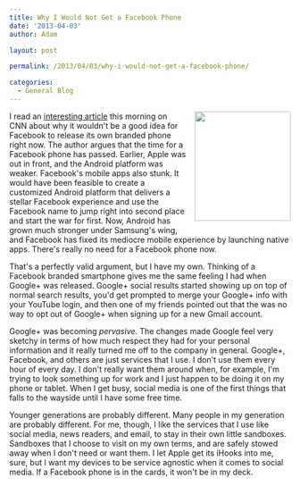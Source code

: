 ```yaml
---
title: Why I Would Not Get a Facebook Phone
date: '2013-04-03'
author: Adam

layout: post

permalink: /2013/04/03/why-i-would-not-get-a-facebook-phone/

categories:
  - General Blog
---
```

<a href="http://45.55.182.154/wp-content/uploads/2013/04/wpid-Photo-Apr-4-2013-540-AM.jpg" target="_blank" style="clear: right; float: right; margin-bottom: 1em; margin-left: 1em;"><img src="http://45.55.182.154/wp-content/uploads/2013/04/wpid-Photo-Apr-4-2013-540-AM.jpg" id="blogsy-1365068904375.9639" class="alignright" width="172" height="196" alt="" /></a>

I read an [interesting
article](http://www.cnn.com/2013/03/29/tech/mobile/facebook-phone-mashable) this
morning on CNN about why it wouldn't be a good idea for Facebook to release its
own branded phone right now. The author argues that the time for a Facebook
phone has passed. Earlier, Apple was out in front, and the Android platform was
weaker. Facebook's mobile apps also stunk. It would have been feasible to create
a customized Android platform that delivers a stellar Facebook experience and
use the Facebook name to jump right into second place and start the war for
first. Now, Android has grown much stronger under Samsung's wing, and Facebook
has fixed its mediocre mobile experience by launching native apps. There's
really no need for a Facebook phone now.

That's a perfectly valid argument, but I have my own. Thinking of a Facebook
branded smartphone gives me the same feeling I had when Google+ was released.
Google+ social results started showing up on top of normal search results, you'd
get prompted to merge your Google+ info with your YouTube login, and then one of
my friends pointed out that the was no way to opt out of Google+ when signing up
for a new Gmail account.

Google+ was becoming _pervasive_. The changes made Google feel very sketchy in
terms of how much respect they had for your personal information and it really
turned me off to the company in general. Google+, Facebook, and others are just
services that I use. I don't use them every hour of every day. I don't really
want them around when, for example, I'm trying to look something up for work and
I just happen to be doing it on my phone or tablet. When I get busy, social
media is one of the first things that falls to the wayside until I have some
free time.

Younger generations are probably different. Many people in my generation are
probably different. For me, though, I like the services that I use like social
media, news readers, and email, to stay in their own little sandboxes. Sandboxes
that I choose to visit on my own terms, and are safely stowed away when I don't
need or want them. I let Apple get its iHooks into me, sure, but I want my
devices to be service agnostic when it comes to social media. If a Facebook
phone is in the cards, it won't be in my deck.

